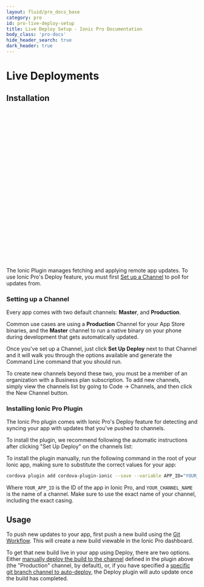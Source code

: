 ```yaml
---
layout: fluid/pro_docs_base
category: pro
id: pro-live-deploy-setup
title: Live Deploy Setup - Ionic Pro Documentation
body_class: 'pro-docs'
hide_header_search: true
dark_header: true
---
```


# Live Deployments

## Installation

<script src="https://fast.wistia.com/embed/medias/2702mkf530.jsonp" async></script><script src="https://fast.wistia.com/assets/external/E-v1.js" async></script><div class="wistia_embed wistia_async_2702mkf530" style="height:400px;width:640px">&nbsp;</div>

The Ionic Plugin manages fetching and applying remote app updates. To use Ionic Pro's Deploy feature, you must first [Set up a Channel](/docs/pro/channels.html) to poll for updates from.

### Setting up a Channel

Every app comes with two default channels: **Master**, and **Production**.

Common use cases are using a **Production** Channel for your App Store binaries, and the **Master** channel to run a native binary on your phone during development that gets automatically updated.

Once you've set up a Channel, just click **Set Up Deploy** next to that Channel and it will walk you through the options available and generate the Command Line command that you should run.

To create new channels beyond these two, you must be a member of an organization with a Business plan subscription. To add new channels, simply view the channels list by going to Code -> Channels, and then click the New Channel button.

### Installing Ionic Pro Plugin

The Ionic Pro plugin comes with Ionic Pro's Deploy feature for detecting and syncing your app with updates that you've pushed to channels.

To install the plugin, we recommend following the automatic instructions after clicking "Set Up Deploy" on the channels list:

To install the plugin manually, run the following command in the root of your Ionic app, making sure to substitute the correct values for your app:

```bash
cordova plugin add cordova-plugin-ionic --save --variable APP_ID="YOUR_APP_ID" --variable CHANNEL_NAME="YOUR_CHANNEL_NAME" --variable UPDATE_METHOD="background"
```

Where `YOUR_APP_ID` is the ID of the app in Ionic Pro, and `YOUR_CHANNEL_NAME` is the name of a channel. Make sure to use the exact name of your channel, including the exact casing.

## Usage

To push new updates to your app, first push a new build using the [Git Workflow](/docs/pro/git.html). This will create a new build viewable in the Ionic Pro dashboard.

To get that new build live in your app using Deploy, there are two options. Either [manually deploy the build to the channel](/docs/pro/channels.html#deploying-to-a-channel) defined in the plugin above (the "Production" channel, by default), or, if you have specified a [specific git branch channel to auto-deploy](/docs/pro/channels.html#automating-deployment-from-a-git-branch), the Deploy plugin will auto update once the build has completed.

<script src="https://fast.wistia.com/embed/medias/00mgfso2ak.jsonp" async></script><script src="https://fast.wistia.com/assets/external/E-v1.js" async></script><div class="wistia_embed wistia_async_00mgfso2ak" style="height:400px;width:640px">&nbsp;</div>
